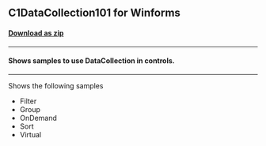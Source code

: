 ## C1DataCollection101 for Winforms
#### [Download as zip](https://downgit.github.io/#/home?url=https://github.com/GrapeCity/ComponentOne-Service-Components-Samples/tree/master/DataCollection/Win/C1DataCollection101)
____
#### Shows samples to use DataCollection in controls.
____
Shows the following samples


* Filter
* Group
* OnDemand
* Sort
* Virtual

